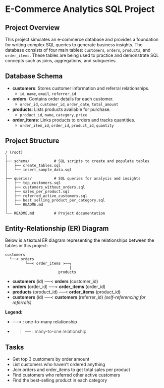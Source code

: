 # E-Commerce Analytics SQL Project

## Project Overview
This project simulates an e-commerce database and provides a foundation for writing complex SQL queries to generate business insights. The database consists of four main tables: `customers`, `orders`, `products`, and `order_items`. These tables are being used to practice and demonstrate SQL concepts such as joins, aggregations, and subqueries.

## Database Schema
- **customers**: Stores customer information and referral relationships.
  - `id`, `name`, `email`, `referrer_id`
- **orders**: Contains order details for each customer.
  - `order_id`, `customer_id`, `order_date`, `total_amount`
- **products**: Lists products available for purchase.
  - `product_id`, `name`, `category`, `price`
- **order_items**: Links products to orders and tracks quantities.
  - `order_item_id`, `order_id`, `product_id`, `quantity`

## Project Structure
```
/ (root)
│
├── schema/           # SQL scripts to create and populate tables
│   ├── create_tables.sql
│   └── insert_sample_data.sql
│
├── queries/          # SQL queries for analysis and insights
│   ├── top_customers.sql
│   ├── customers_without_orders.sql
│   ├── sales_per_product.sql
│   ├── referred_active_customers.sql
│   ├── best_selling_product_per_category.sql
│   └── README.md
│
└── README.md         # Project documentation
```
## Entity-Relationship (ER) Diagram

Below is a textual ER diagram representing the relationships between the tables in this project:

```
customers
  └──< orders
         └──< order_items >──┐
                             |
                        products
```

- **customers** (id) ──< **orders** (customer_id)
- **orders** (order_id) ──< **order_items** (order_id)
- **products** (product_id) ──< **order_items** (product_id)
- **customers** (id) ──< **customers** (referrer_id) *(self-referencing for referrals)*

**Legend:**
- ──<  : one-to-many relationship
- >──  : many-to-one relationship

## Tasks
- Get top 3 customers by order amount
- List customers who haven't ordered anything
- Join orders and order_items to get total sales per product
- Find customers who referred other active customers
- Find the best-selling product in each category
 
